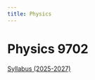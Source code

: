 ```yaml
---
title: Physics
---
```


# Physics 9702

[Syllabus (2025-2027)](https://www.cambridgeinternational.org/Images/664565-2025-2027-syllabus.pdf)
